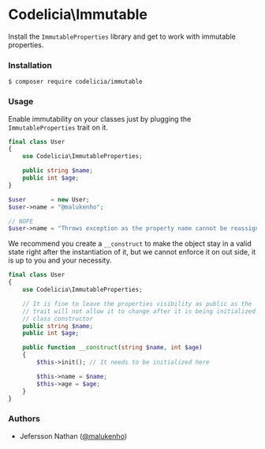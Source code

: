Codelicia\Immutable
===================

Install the `ImmutableProperties` library and get to work with immutable properties.

### Installation

```
$ composer require codelicia/immutable
```

### Usage

Enable immutability on your classes just by plugging the `ImmutableProperties` trait on it.

```php
final class User
{
    use Codelicia\ImmutableProperties;

    public string $name;
    public int $age;
}

$user       = new User;
$user->name = "@malukenho";

// NOPE
$user->name = "Throws exception as the property name cannot be reassigned";
```

We recommend you create a `__construct` to make the object stay in a valid state right after the
instantiation of it, but we cannot enforce it on out side, it is up to you and your necessity.

```php
final class User
{
    use Codelicia\ImmutableProperties;

    // It is fine to leave the properties visibility as public as the `ImmutableProperties`
    // trait will not allow it to change after it is being initialized in the
    // class constructor
    public string $name;
    public int $age;

    public function __construct(string $name, int $age)
    {
        $this->init(); // It needs to be initialized here

        $this->name = $name;
        $this->age = $age;
    }
}
```

### Authors

* Jefersson Nathan ([@malukenho](https://github.com/malukenho))
